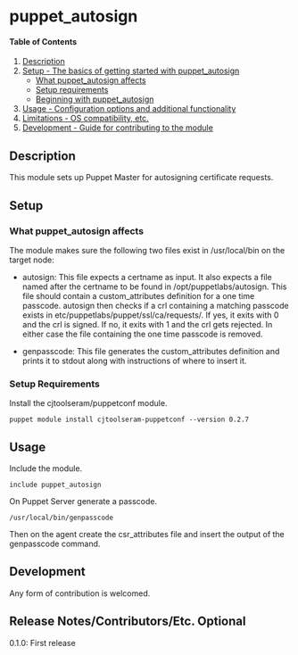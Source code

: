 # puppet_autosign

#### Table of Contents

1. [Description](#description)
1. [Setup - The basics of getting started with puppet_autosign](#setup)
    * [What puppet_autosign affects](#what-puppet_autosign-affects)
    * [Setup requirements](#setup-requirements)
    * [Beginning with puppet_autosign](#beginning-with-puppet_autosign)
1. [Usage - Configuration options and additional functionality](#usage)
1. [Limitations - OS compatibility, etc.](#limitations)
1. [Development - Guide for contributing to the module](#development)

## Description

This module sets up Puppet Master for autosigning certificate requests.

## Setup

### What puppet_autosign affects 

The module makes sure the following two files exist in /usr/local/bin on the target node:

* autosign: This file expects a certname as input. It also expects a file named after the certname to be found in /opt/puppetlabs/autosign. This file should contain a custom_attributes definition for a one time passcode. autosign then checks if a crl containing a matching passcode exists in etc/puppetlabs/puppet/ssl/ca/requests/. If yes, it exits with 0 and the crl is signed. If no, it exits with 1 and the crl gets rejected. In either case the file containing the one time passcode is removed.

* genpasscode: This file generates the custom_attributes definition and prints it to stdout along with instructions of where to insert it.

### Setup Requirements 

Install the cjtoolseram/puppetconf module.

```
puppet module install cjtoolseram-puppetconf --version 0.2.7
```

## Usage

Include the module.

```
include puppet_autosign
```

On Puppet Server generate a passcode.

```
/usr/local/bin/genpasscode
```

Then on the agent create the csr_attributes file and insert the output of the genpasscode command.

## Development

Any form of contribution is welcomed.

## Release Notes/Contributors/Etc. **Optional**

0.1.0: First release

